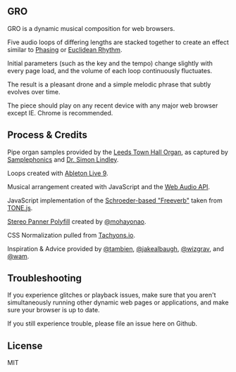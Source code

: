 GRO
---

GRO is a dynamic musical composition for web browsers. 

Five audio loops of differing lengths are stacked together to create an effect similar to [Phasing](https://en.wikipedia.org/wiki/Phase_music) or [Euclidean Rhythm](https://en.wikipedia.org/wiki/Euclidean_rhythm).

Initial parameters (such as the key and the tempo) change slightly with every page load, and the volume of each loop continuously fluctuates.

The result is a pleasant drone and a simple melodic phrase that subtly evolves over time. 

The piece should play on any recent device with any major web browser except IE. Chrome is recommended.


Process & Credits​
------------------

Pipe organ samples provided by the [Leeds Town Hall Organ](http://www.leedsminster.org/Music/Organ/2/), as captured by [Samplephonics](https://www.samplephonics.com/products/free/sampler-instruments/the-leeds-town-hall-organ) and [Dr. Simon Lindley](http://simonlindley.org.uk/).

Loops created with [Ableton Live 9](https://makingmusic.ableton.com/).

Musical arrangement created with JavaScript and the [Web Audio API](http://teropa.info/blog/2016/08/19/what-is-the-web-audio-api.html). 

JavaScript implementation of the [Schroeder-based "Freeverb"](https://valhalladsp.com/2009/05/30/schroeder-reverbs-the-forgotten-algorithm/) taken from [TONE.js](https://github.com/Tonejs/Tone.js).

[Stereo Panner Polyfill](https://github.com/mohayonao/stereo-panner-node) created by [@mohayonao](https://github.com/mohayonao).

CSS Normalization pulled from [Tachyons.io](http://tachyons.io).

Inspiration & Advice provided by [@tambien](https://github.com/tambien), [@jakealbaugh](https://github.com/jakealbaugh), [@wizgrav](https://github.com/wizgrav), and [@wam](https://github.com/wam).

Troubleshooting
---------------

If you experience glitches or playback issues, make sure that you aren't simultaneously running other dynamic web pages or applications, and make sure your browser is up to date. 

If you still experience trouble, please file an issue here on Github.

License
-------

MIT